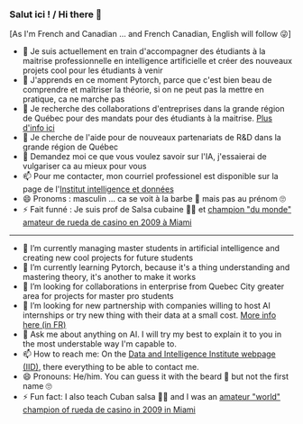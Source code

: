 ### Salut ici ! / Hi there 👋

<!-- **K-miy/K-miy** is a ✨ _special_ ✨ repository because its `README.md` (this file) appears on your GitHub profile. -->

\[As I'm French and Canadian ... and French Canadian, English will follow 😜\]
- 🔭 Je suis actuellement en train d'accompagner des étudiants à la maitrise professionnelle en intelligence artificielle et créer des nouveaux projets cool pour les étudiants à venir
- 🌱 J'apprends en ce moment Pytorch, parce que c'est bien beau de comprendre et maîtriser la théorie, si on ne peut pas la mettre en pratique, ca ne marche pas
- 👯 Je recherche des collaborations d'entreprises dans la grande région de Québec pour des mandats pour des étudiants à la maitrise. [Plus d'info ici](https://bit.ly/stagesmiia)
- 🤔 Je cherche de l'aide pour de nouveaux partenariats de R&D dans la grande région de Québec
- 💬 Demandez moi ce que vous voulez savoir sur l'IA, j'essaierai de vulgariser ca au mieux pour vous
- 📫 Pour me contacter, mon courriel professionel est disponible sur la page de l'[Institut intelligence et données](https://iid.ulaval.ca/equipes/camille-besse/)
- 😄 Pronoms : masculin ... ca se voit à la barbe 🧔 mais pas au prénom 🙄
- ⚡ Fait funné : Je suis prof de Salsa cubaine 🕺💃 et [champion "du monde" amateur de rueda de casino en 2009 à Miami](https://www.youtube.com/watch?v=PEIl0_1CPko)

---

- 🔭 I’m currently managing master students in artificial intelligence and creating new cool projects for future students
- 🌱 I’m currently learning Pytorch, because it's a thing understanding and mastering theory, it's another to make it works
- 👯 I’m looking for collaborations in enterprise from Quebec City greater area for projects for master pro students
- 🤔 I’m looking for new partnership with companies willing to host AI internships or try new thing with their data at a small cost. [More info here (in FR)](https://bit.ly/stagesmiia)
- 💬 Ask me about anything on AI. I will try my best to explain it to you in the most understable way I'm capable to.
- 📫 How to reach me: On the [Data and Intelligence Institute webpage (IID)](https://iid.ulaval.ca/equipes/camille-besse/), there everything to be able to contact me.
- 😄 Pronouns: He/him. You can guess it with the beard 🧔 but not the first name 🙄
- ⚡ Fun fact: I also teach Cuban salsa 🕺💃 and I was an [amateur "world" champion of rueda de casino in 2009 in Miami](https://www.youtube.com/watch?v=PEIl0_1CPko)

